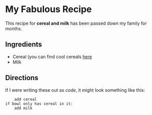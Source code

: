 <!--

Copy this code into a text editor with Markdown preview,
OR, you can use Dillinger (https://dillinger.io).

Rewrite this HTML as Markdown.
Take note of:
- How much less code you are writing.
- How readable Markdown vs. HTML is.

Once you're done, go ahead and submit.
You don't need to paste the code back in here.

-->

# My Fabulous Recipe

This recipe for **cereal and milk** has been passed down my family for months.

## Ingredients
- Cereal (you can find cool cereals [here](https://www.example.com/coolcereals")
- Milk


## Directions

If I were writing these out as _code_, it might look something like this:

```if bowl is empty:
    add cereal
if bowl only has cereal in it:
    add milk
```
